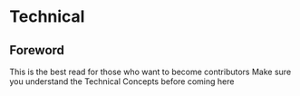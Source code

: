 # Technical

## Foreword

This is the best read for those who want to become contributors
Make sure you understand the Technical Concepts before coming here
